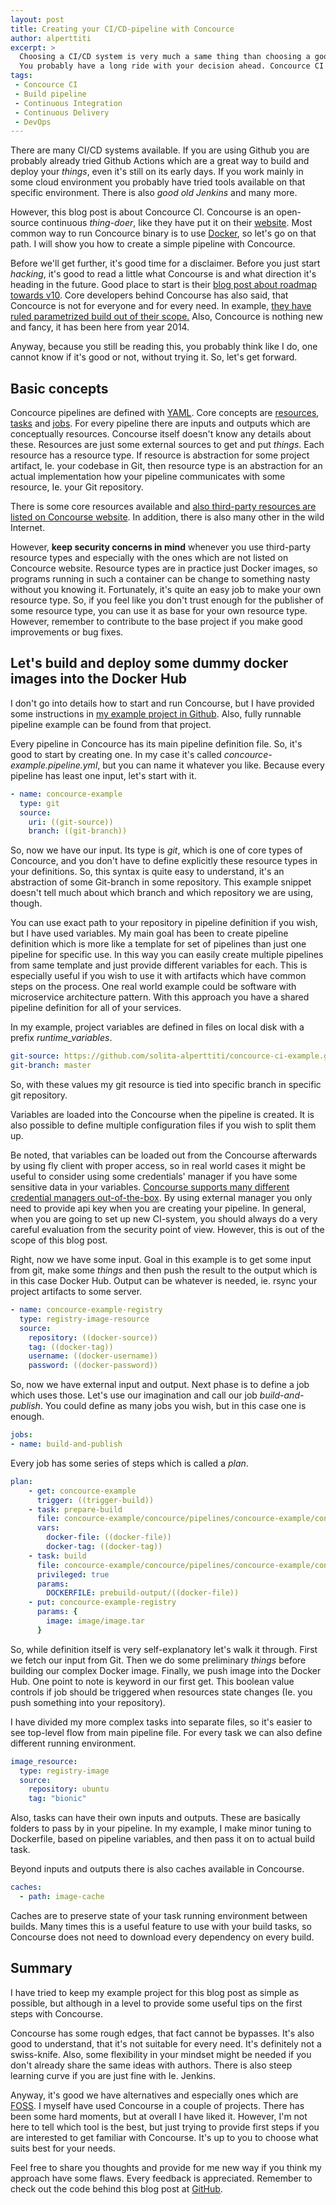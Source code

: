 ```yaml
---
layout: post
title: Creating your CI/CD-pipeline with Concource
author: alperttiti
excerpt: >
  Choosing a CI/CD system is very much a same thing than choosing a good server name.
  You probably have a long ride with your decision ahead. Concource CI is one option.
tags:
 - Concource CI
 - Build pipeline
 - Continuous Integration
 - Continuous Delivery
 - DevOps
---
```


There are many CI/CD systems available. If you are using Github you are probably already
tried Github Actions which are a great way to build and deploy your *things*, even it's
still on its early days. If you work mainly in some cloud environment you probably have
tried tools available on that specific environment. There is also *good old Jenkins* and many more.

However, this blog post is about Concource CI. Concourse is an open-source continuous
*thing-doer*, like they have put it on their [website](https://concourse-ci.org/).
Most common way to run Concource binary is to use [Docker](https://www.docker.com/), so
let's go on that path. I will show you how to create a simple pipeline with Concource.

Before we'll get further, it's good time for a disclaimer. Before you just start *hacking*,
it's good to read a little what Concourse is and what direction it's heading in the future. Good place to start is
their [blog post about roadmap towards v10](https://blog.concourse-ci.org/core-roadmap-towards-v10/).
Core developers behind Concourse has also said, that Concource is not for everyone and for every need.
In example, [they have ruled parametrized build out of their scope.](https://github.com/concourse/concourse/issues/783)
Also, Concource is nothing new and fancy, it has been here from year 2014.

Anyway, because you still be reading this, you probably think like I do, 
one cannot know if it's good or not, without trying it. So, let's get forward.

Basic concepts
----

Concource pipelines are defined with [YAML](https://yaml.org/). Core concepts
are [resources](https://concourse-ci.org/resources.html), [tasks](https://concourse-ci.org/tasks.html) 
and [jobs](https://concourse-ci.org/jobs.html). For every pipeline there are inputs and outputs which are conceptually
resources. Concourse itself doesn't know any details about these. Resources are just some external sources
to get and put *things*. Each resource has a resource type. If resource is abstraction for some project artifact,
Ie. your codebase in Git, then resource type is an abstraction for an actual implementation how your
pipeline communicates with some resource, Ie. your Git repository.

There is some core resources available and [also third-party resources
are listed on Concourse website](https://resource-types.concourse-ci.org/). In addition, there is
also many other in the wild Internet.

However, **keep security concerns in mind** whenever you use third-party resource types and especially
with the ones which are not listed on Concource website. Resource types are in practice just Docker images, so
programs running in such a container can be change to something nasty without you knowing it.
Fortunately, it's quite an easy job to make your own resource type. So, if you feel like
you don't trust enough for the publisher of some resource type, you can use it as base for your own resource type.
However, remember to contribute to the base project if you make good improvements or bug fixes. 

Let's build and deploy some dummy docker images into the Docker Hub 
------------------

I don't go into details how to start and run Concourse, but I have provided some instructions
in [my example project in Github](https://github.com/solita-alperttiti/concource-ci-example).
Also, fully runnable pipeline example can be found from that project.

Every pipeline in Concource has its main pipeline definition file. So, it's good to start by creating one.
In my case it's called *concource-example.pipeline.yml*, but you can name it whatever you like.
Because every pipeline has least one input, let's start with it.

```yaml
- name: concource-example
  type: git
  source:
    uri: ((git-source))
    branch: ((git-branch))
```

So, now we have our input. Its type is *git*, which is one of core types of Concource, and you
don't have to define explicitly these resource types in your definitions. So, this syntax is quite easy to understand,
it's an abstraction of some Git-branch in some repository. This example snippet doesn't tell
much about which branch and which repository we are using, though.

You can use exact path to your repository in pipeline definition if you wish, but I have used
variables. My main goal has been to create pipeline definition which is more like a template for
set of pipelines than just one pipeline for specific use. In this way you can easily create multiple
pipelines from same template and just provide different variables for each. This is especially
useful if you wish to use it with artifacts which have common steps on the process. One real world
example could be software with microservice architecture pattern. With this approach you have a shared pipeline definition
for all of your services.

In my example, project variables are defined in files on local disk with a prefix *runtime_variables*.

```yaml
git-source: https://github.com/solita-alperttiti/concource-ci-example.git
git-branch: master
``` 

So, with these values my git resource is tied into specific branch in specific git repository.

Variables are loaded into the Concourse when the pipeline is created. It is also possible to
define multiple configuration files if you wish to split them up.

Be noted, that variables can be loaded out from the Concourse afterwards by using fly client with proper access,
so in real world cases it might be useful to consider using some credentials' manager if you have some sensitive data
in your variables. [Concourse supports many different credential managers out-of-the-box](https://concourse-ci.org/creds.html).
By using external manager you only need to provide api key when you are creating your pipeline.
In general, when you are going to set up new CI-system, you should always do a very careful evaluation from the
security point of view. However, this is out of the scope of this blog post.


Right, now we have some input. Goal in this example is to get some input from git,
make some *things* and then push the result to the output which is in this case Docker Hub.
Output can be whatever is needed, ie. rsync your project artifacts to some server.

```yaml
- name: concource-example-registry
  type: registry-image-resource
  source:
    repository: ((docker-source))
    tag: ((docker-tag))
    username: ((docker-username))
    password: ((docker-password))
```

So, now we have external input and output. Next phase is to define a job which uses those. Let's use
our imagination and call our job *build-and-publish*. You could define as many jobs you wish,
but in this case one is enough.

```yaml
jobs:
- name: build-and-publish
```

Every job has some series of steps which is called a *plan*.

```yaml
plan:
    - get: concource-example
      trigger: ((trigger-build))
    - task: prepare-build
      file: concource-example/concource/pipelines/concource-example/concource-example-prepare-build.yml
      vars:
        docker-file: ((docker-file))
        docker-tag: ((docker-tag))
    - task: build
      file: concource-example/concource/pipelines/concource-example/concource-example-build.yml
      privileged: true
      params:
        DOCKERFILE: prebuild-output/((docker-file))
    - put: concource-example-registry
      params: {
        image: image/image.tar
      }
```

So, while definition itself is very self-explanatory let's walk it through. First we fetch our input
from Git. Then we do some preliminary *things* before building our complex Docker image. Finally, we
push image into the Docker Hub. One point to note is keyword in our first get. This boolean value
controls if job should be triggered when resources state changes (Ie. you push something into your repository).

I have divided my more complex tasks into separate files, so it's easier to see top-level flow from main pipeline file.
For every task we can also define different running environment.

```yaml
image_resource:
  type: registry-image
  source:
    repository: ubuntu
    tag: "bionic"
```

Also, tasks can have their own inputs and outputs. These are basically folders to pass by in your pipeline. In my example,
I make minor tuning to Dockerfile, based on pipeline variables, and then pass it on to actual build task.

Beyond inputs and outputs there is also caches available in Concourse.

```yaml
caches:
  - path: image-cache
```
Caches are to preserve state of your task running environment between builds. Many times this is a useful feature to use
with your build tasks, so Concourse does not need to download every dependency on every build.  
 
Summary
-------

I have tried to keep my example project for this blog post as simple as possible, but although in a level to provide
some useful tips on the first steps with Concourse.

Concourse has some rough edges, that fact cannot be bypasses. It's also good to understand, that it's not
suitable for every need. It's definitely not a swiss-knife. Also, some flexibility in your mindset might
be needed if you don't already share the same ideas with authors. There is also steep learning curve if you
are just fine with Ie. Jenkins.

Anyway, it's good we have alternatives and especially ones which are [FOSS](https://en.wikipedia.org/wiki/Free_and_open-source_software).
I myself have used Concourse in a couple of projects. There has been some hard moments, but at overall I have liked it.
However, I'm not here to tell which tool is the best, but just trying to provide first steps if you are interested to
get familiar with Concourse. It's up to you to choose what suits best for your needs.

Feel free to share you thoughts and provide for me new way if you think my approach have some flaws.
Every feedback is appreciated. Remember to check out the code behind this blog post at 
[GitHub](https://github.com/solita-alperttiti/concource-ci-example).
